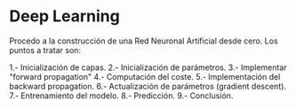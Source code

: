 # Deep Learning
Procedo a la construcción de una Red Neuronal Artificial desde cero. Los puntos a tratar son:

1.- Inicialización de capas.
2.- Inicialización de parámetros.
3.- Implementar "forward propagation"
4.- Computación del coste.
5.- Implementación del backward propagation.
6.- Actualización de parámetros (gradient descent).
7.- Entrenamiento del modelo.
8.- Predicción.
9.- Conclusión. 
